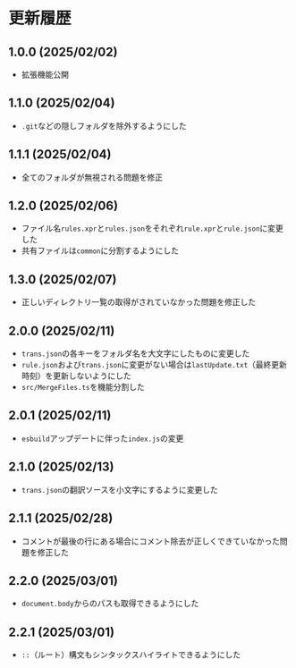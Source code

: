 # 更新履歴

## 1.0.0 (2025/02/02)

- 拡張機能公開

## 1.1.0 (2025/02/04)

- `.git`などの隠しフォルダを除外するようにした

## 1.1.1 (2025/02/04)

- 全てのフォルダが無視される問題を修正

## 1.2.0 (2025/02/06)

- ファイル名`rules.xpr`と`rules.json`をそれぞれ`rule.xpr`と`rule.json`に変更した
- 共有ファイルは`common`に分割するようにした

## 1.3.0 (2025/02/07)

- 正しいディレクトリ一覧の取得がされていなかった問題を修正した

## 2.0.0 (2025/02/11)

- `trans.json`の各キーをフォルダ名を大文字にしたものに変更した
- `rule.json`および`trans.json`に変更がない場合は`lastUpdate.txt`（最終更新時刻）を更新しないようにした
- `src/MergeFiles.ts`を機能分割した

## 2.0.1 (2025/02/11)

- `esbuild`アップデートに伴った`index.js`の変更

## 2.1.0 (2025/02/13)

- `trans.json`の翻訳ソースを小文字にするように変更した

## 2.1.1 (2025/02/28)

- コメントが最後の行にある場合にコメント除去が正しくできていなかった問題を修正した

## 2.2.0 (2025/03/01)

- `document.body`からのパスも取得できるようにした

## 2.2.1 (2025/03/01)

- `::`（ルート）構文もシンタックスハイライトできるようにした
